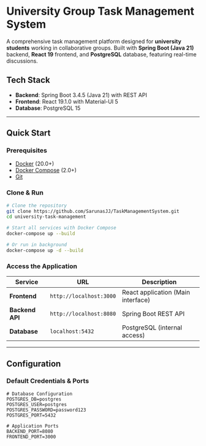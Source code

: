 # University Group Task Management System

A comprehensive task management platform designed for **university students** working in collaborative groups. Built with **Spring Boot (Java 21)** backend, **React 19** frontend, and **PostgreSQL** database, featuring real-time discussions.

## Tech Stack

- **Backend**: Spring Boot 3.4.5 (Java 21) with REST API
- **Frontend**: React 19.1.0 with Material-UI 5
- **Database**: PostgreSQL 15

---

## Quick Start

### Prerequisites

- [Docker](https://www.docker.com/products/docker-desktop) (20.0+)
- [Docker Compose](https://docs.docker.com/compose/install/) (2.0+)
- [Git](https://git-scm.com/)

### Clone & Run

```bash
# Clone the repository
git clone https://github.com/SarunasJJ/TaskManagementSystem.git
cd university-task-management

# Start all services with Docker Compose
docker-compose up --build

# Or run in background
docker-compose up -d --build
```

### Access the Application

| Service | URL | Description |
|---------|-----|-------------|
| **Frontend** | `http://localhost:3000` | React application (Main interface) |
| **Backend API** | `http://localhost:8080` | Spring Boot REST API |
| **Database** | `localhost:5432` | PostgreSQL (internal access) |

---

## Configuration

### Default Credentials & Ports

```env
# Database Configuration
POSTGRES_DB=postgres
POSTGRES_USER=postgres
POSTGRES_PASSWORD=password123
POSTGRES_PORT=5432

# Application Ports
BACKEND_PORT=8080
FRONTEND_PORT=3000
```
